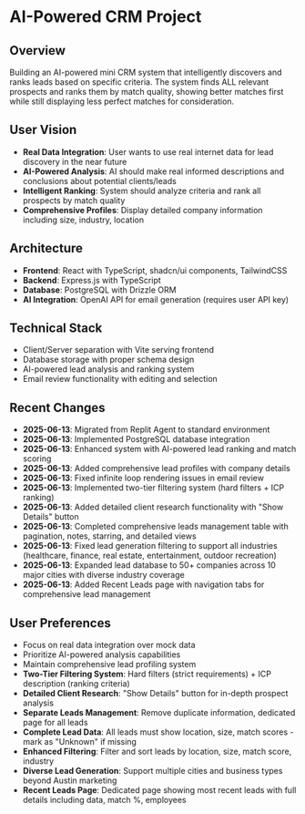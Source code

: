 # AI-Powered CRM Project

## Overview
Building an AI-powered mini CRM system that intelligently discovers and ranks leads based on specific criteria. The system finds ALL relevant prospects and ranks them by match quality, showing better matches first while still displaying less perfect matches for consideration.

## User Vision
- **Real Data Integration**: User wants to use real internet data for lead discovery in the near future
- **AI-Powered Analysis**: AI should make real informed descriptions and conclusions about potential clients/leads
- **Intelligent Ranking**: System should analyze criteria and rank all prospects by match quality
- **Comprehensive Profiles**: Display detailed company information including size, industry, location

## Architecture
- **Frontend**: React with TypeScript, shadcn/ui components, TailwindCSS
- **Backend**: Express.js with TypeScript
- **Database**: PostgreSQL with Drizzle ORM
- **AI Integration**: OpenAI API for email generation (requires user API key)

## Technical Stack
- Client/Server separation with Vite serving frontend
- Database storage with proper schema design
- AI-powered lead analysis and ranking system
- Email review functionality with editing and selection

## Recent Changes
- **2025-06-13**: Migrated from Replit Agent to standard environment
- **2025-06-13**: Implemented PostgreSQL database integration
- **2025-06-13**: Enhanced system with AI-powered lead ranking and match scoring
- **2025-06-13**: Added comprehensive lead profiles with company details
- **2025-06-13**: Fixed infinite loop rendering issues in email review
- **2025-06-13**: Implemented two-tier filtering system (hard filters + ICP ranking)
- **2025-06-13**: Added detailed client research functionality with "Show Details" button
- **2025-06-13**: Completed comprehensive leads management table with pagination, notes, starring, and detailed views
- **2025-06-13**: Fixed lead generation filtering to support all industries (healthcare, finance, real estate, entertainment, outdoor recreation)
- **2025-06-13**: Expanded lead database to 50+ companies across 10 major cities with diverse industry coverage
- **2025-06-13**: Added Recent Leads page with navigation tabs for comprehensive lead management

## User Preferences
- Focus on real data integration over mock data
- Prioritize AI-powered analysis capabilities
- Maintain comprehensive lead profiling system
- **Two-Tier Filtering System**: Hard filters (strict requirements) + ICP description (ranking criteria)
- **Detailed Client Research**: "Show Details" button for in-depth prospect analysis
- **Separate Leads Management**: Remove duplicate information, dedicated page for all leads
- **Complete Lead Data**: All leads must show location, size, match scores - mark as "Unknown" if missing
- **Enhanced Filtering**: Filter and sort leads by location, size, match score, industry
- **Diverse Lead Generation**: Support multiple cities and business types beyond Austin marketing
- **Recent Leads Page**: Dedicated page showing most recent leads with full details including data, match %, employees